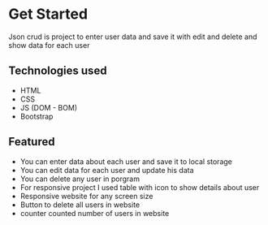 # Get Started
Json crud is project to enter user data and save it with edit and delete and show data for each user

## Technologies used 
- HTML
- CSS
- JS (DOM - BOM)
- Bootstrap

## Featured
- You can enter data about each user and save it to local storage
- You can edit data for each user and update his data
- You can delete any user in porgram
- For responsive project I used table with icon to show details about user
- Responsive website for any screen size
- Button to delete all users in website
- counter counted number of users in website
  
